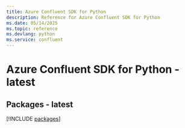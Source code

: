 ```yaml
---
title: Azure Confluent SDK for Python
description: Reference for Azure Confluent SDK for Python
ms.date: 05/14/2025
ms.topic: reference
ms.devlang: python
ms.service: confluent
---
```

# Azure Confluent SDK for Python - latest
## Packages - latest
[!INCLUDE [packages](confluent-index.md)]